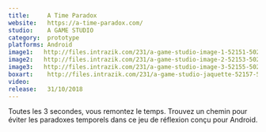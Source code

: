 ```yaml
---
title:     A Time Paradox
website:   https://a-time-paradox.com/
studio:    A GAME STUDIO
category:  prototype
platforms: Android
image1:   http://files.intrazik.com/231/a-game-studio-image-1-52151-5021-20180413-175002.png
image2:   http://files.intrazik.com/231/a-game-studio-image-2-52153-5021-20180413-175002.png
image3:   http://files.intrazik.com/231/a-game-studio-image-3-52155-5021-20180413-175003.png
boxart:    http://files.intrazik.com/231/a-game-studio-jaquette-52157-5021-20180413-175003.jpeg
video:     
release:   31/10/2018
---
```


Toutes les 3 secondes, vous remontez le temps.
 Trouvez un chemin pour éviter les paradoxes temporels dans ce jeu de réflexion conçu pour Android.
